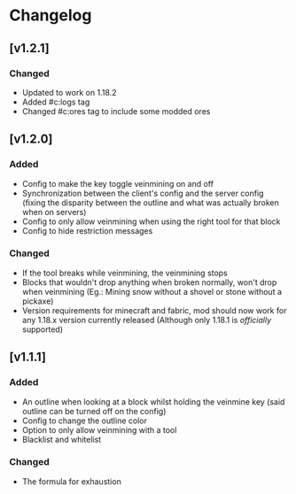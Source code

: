 # Changelog
<!-- All notable changes to this project (post version 5.3.0) will be documented in this file.

The format is based on [Keep a Changelog](https://keepachangelog.com/en/1.0.0/),
and this project adheres to [Semantic Versioning](https://semver.org/spec/v2.0.0.html). -->

<!-- 
## [Unreleased]

## [0.0.0] - year-month-day
### Added

### Changed

### Removed
 -->

## [v1.2.1]
### Changed
- Updated to work on 1.18.2
- Added #c:logs tag
- Changed #c:ores tag to include some modded ores

## [v1.2.0]
### Added
- Config to make the key toggle veinmining on and off
- Synchronization between the client's config and the server config (fixing the disparity between the outline and what was actually broken when on servers)
- Config to only allow veinmining when using the right tool for that block
- Config to hide restriction messages
### Changed
- If the tool breaks while veinmining, the veinmining stops
- Blocks that wouldn't drop anything when broken normally, won't drop when veinmining (Eg.: Mining snow without a shovel or stone without a pickaxe)
- Version requirements for minecraft and fabric, mod should now work for any 1.18.x version currently released (Although only 1.18.1 is *officially* supported)

## [v1.1.1]
### Added
- An outline when looking at a block whilst holding the veinmine key (said outline can be turned off on the config)
- Config to change the outline color
- Option to only allow veinmining with a tool
- Blacklist and whitelist
### Changed
- The formula for exhaustion